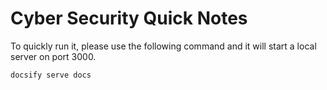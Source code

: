 # Cyber Security Quick Notes

To quickly run it, please use the following command and it will start a local server on port 3000.

```bash
docsify serve docs
```
